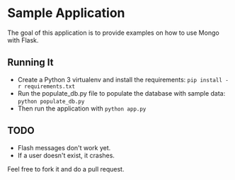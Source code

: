 # Sample Application

The goal of this application is to provide examples on how to use Mongo with Flask.

## Running It

* Create a Python 3 virtualenv and install the requirements: `pip install -r requirements.txt`
* Run the populate_db.py file to populate the database with sample data: `python populate_db.py`
* Then run the application with `python app.py`

## TODO

* Flash messages don't work yet.
* If a user doesn't exist, it crashes.

Feel free to fork it and do a pull request.
